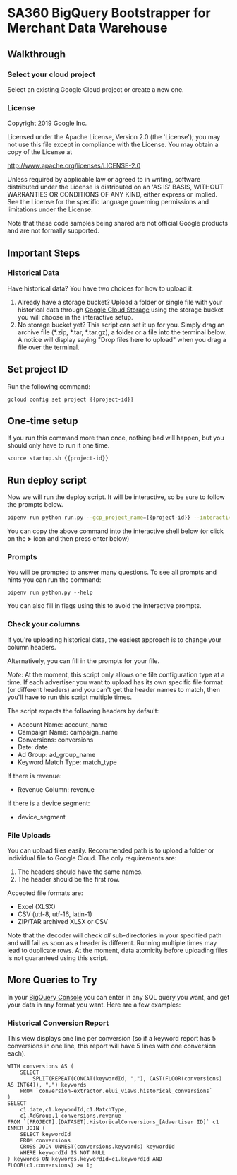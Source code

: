 # SA360 BigQuery Bootstrapper for Merchant Data Warehouse

## Walkthrough

### Select your cloud project

Select an existing Google Cloud project or create a new one.

<walkthrough-project-billing-setup key="project-id">
</walkthrough-project-billing-setup>

### License

Copyright 2019 Google Inc.

Licensed under the Apache License, Version 2.0 (the 'License');
you may not use this file except in compliance with the License.
You may obtain a copy of the License at

http://www.apache.org/licenses/LICENSE-2.0

Unless required by applicable law or agreed to in writing, software
distributed under the License is distributed on an 'AS IS' BASIS,
WITHOUT WARRANTIES OR CONDITIONS OF ANY KIND, either express or implied.
See the License for the specific language governing permissions and
limitations under the License.

Note that these code samples being shared are not official Google
products and are not formally supported.


## Important Steps

### Historical Data
Have historical data? You have two choices for how to upload it:
1. Already have a storage bucket? 
Upload a folder or single file with your historical data through 
[Google Cloud Storage](https://storage.cloud.google.com/home/dashboard?project={{project-id}})
using the storage bucket you will choose in the interactive setup.
2. No storage bucket yet? This script can set it up for you.
Simply drag an archive file (*.zip, *.tar, *.tar.gz), a folder or a file into
the terminal below. A notice will display saying "Drop files here to upload"
when you drag a file over the terminal.

## Set project ID

Run the following command:

    gcloud config set project {{project-id}}

## One-time setup
If you run this command more than once, nothing bad will happen, 
but you should only have to run it one time.
    
    source startup.sh {{project-id}}
    
## Run deploy script

Now we will run the deploy script. It will be interactive, so be sure to follow the prompts below.

```bash
pipenv run python run.py --gcp_project_name={{project-id}} --interactive
```

You can copy the above command into the interactive shell below (or click on the **>** icon and then press enter below)

### Prompts

You will be prompted to answer many questions.
To see all prompts and hints you can run the command:

    pipenv run python.py --help

You can also fill in flags using this to avoid the interactive prompts.

### Check your columns

If you're uploading historical data, 
the easiest approach is to change your column headers.

Alternatively, you can fill in the prompts for your file.

*Note*: At the moment, this script only allows one file
configuration type at a time. If each advertiser you want
to upload has its own specific file format (or different headers)
and you can't get the header names to match, then you'll have to
run this script multiple times.

The script expects the following headers by default:

- Account Name: account_name
- Campaign Name: campaign_name
- Conversions: conversions
- Date: date
- Ad Group: ad_group_name
- Keyword Match Type: match_type

If there is revenue:
- Revenue Column: revenue

If there is a device segment:
- device_segment

### File Uploads

You can upload files easily. Recommended path is to upload a folder or individual file
to Google Cloud. The only requirements are:

1. The headers should have the same names.
2. The header should be the first row.

Accepted file formats are:

- Excel (XLSX)
- CSV (utf-8, utf-16, latin-1)
- ZIP/TAR archived XLSX or CSV

Note that the decoder will check *all* sub-directories in your specified path and will fail
as soon as a header is different. Running multiple times may lead to duplicate rows.
At the moment, data atomicity before uploading files is not guaranteed using this script.

## More Queries to Try

In your [BigQuery Console](https://pantheon.corp.google.com/bigquery?project={{project-id}}) you
can enter in any SQL query you want, and get your data in any format you want. Here are a few
examples:

### Historical Conversion Report
This view displays one line per conversion (so if a keyword report has 5 conversions in one line,
this report will have 5 lines with one conversion each).

    WITH conversions AS (
        SELECT 
            SPLIT(REPEAT(CONCAT(keywordId, ","), CAST(FLOOR(conversions) AS INT64)), ",") keywords
        FROM `conversion-extractor.elui_views.historical_conversions`
    )
    SELECT 
        c1.date,c1.keywordId,c1.MatchType,
        c1.AdGroup,1 conversions,revenue 
    FROM `[PROJECT].[DATASET].HistoricalConversions_[Advertiser ID]` c1 
    INNER JOIN (
        SELECT keywordId 
        FROM conversions
        CROSS JOIN UNNEST(conversions.keywords) keywordId 
        WHERE keywordId IS NOT NULL
    ) keywords ON keywords.keywordId=c1.keywordId AND FLOOR(c1.conversions) >= 1;
